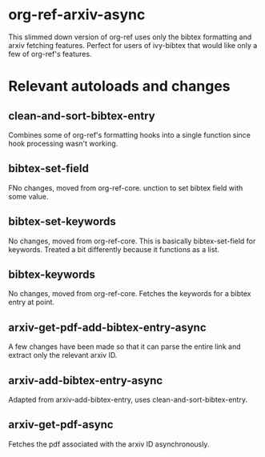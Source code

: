 # org-ref-arxiv-async
This slimmed down version of org-ref uses only the bibtex formatting and arxiv fetching features. Perfect for users of ivy-bibtex that would like only a few of org-ref's features.

# Relevant autoloads and changes

## clean-and-sort-bibtex-entry
Combines some of org-ref's formatting hooks into a single function since hook processing wasn't working.

## bibtex-set-field 
FNo changes, moved from org-ref-core. unction to set bibtex field with some value.

## bibtex-set-keywords
No changes, moved from org-ref-core. This is basically bibtex-set-field for keywords. Treated a bit differently because it functions as a list.

## bibtex-keywords
No changes, moved from org-ref-core. Fetches the keywords for a bibtex entry at point.

## arxiv-get-pdf-add-bibtex-entry-async
A few changes have been made so that it can parse the entire link and extract only the relevant arxiv ID.

## arxiv-add-bibtex-entry-async
Adapted from arxiv-add-bibtex-entry, uses clean-and-sort-bibtex-entry.

## arxiv-get-pdf-async
Fetches the pdf associated with the arxiv ID asynchronously. 
